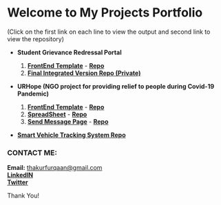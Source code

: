 # Welcome to My Projects Portfolio

(Click on the first link on each line to view the output and second link to view the repository)

- **Student Grievance Redressal Portal**
  1. **[FrontEnd Template](https://thakurfurqaan.github.io/SGRSFrontEnd/)** - **[Repo](https://github.com/thakurfurqaan/SGRSFrontEnd/)**
  2. **[Final Integrated Version Repo (Private)](https://github.com/thakurfurqaan/SGRSFinal/)** 

- **URHope (NGO project for providing relief to people during Covid-19 Pandemic)**
  1. **[FrontEnd Template](https://thakurfurqaan.github.io/URHope/)** - **[Repo](https://github.com/thakurfurqaan/URHope/)**
  2. **[SpreadSheet](https://thakurfurqaan.github.io/URHopeSheet/)** - **[Repo](https://github.com/thakurfurqaan/URHopeSheet/)**
  3. **[Send Message Page](https://thakurfurqaan.github.io/URHopeSendMessage/)** - **[Repo](https://github.com/thakurfurqaan/URHopeSendMessage/)**
  
- **[Smart Vehicle Tracking System Repo](https://github.com/thakurfurqaan/Smart-Vehicle-Tracking-System)**

### CONTACT ME:
**Email:** thakurfurqaan@gmail.com <br>
**[LinkedIN](https://linkedin.com/in/furqaanthakur)** <br>
**[Twitter](https://twitter.com/furqaanthakur)** 

Thank You!
